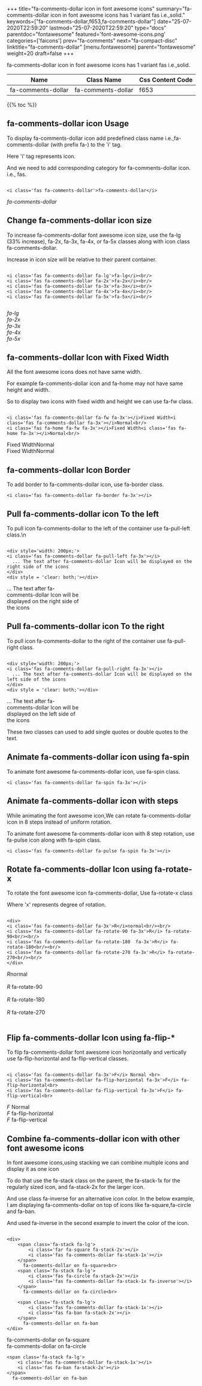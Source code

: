 +++
title="fa-comments-dollar icon in font awesome icons"
summary="fa-comments-dollar icon in font awesome icons has 1 variant fas i.e.,solid."
keywords=["fa-comments-dollar,f653,fa-comments-dollar"]
date="25-07-2020T22:59:20"
lastmod="25-07-2020T22:59:20"
type="docs"
parentdoc="fontawesome"
featured='font-awesome-icons.png'
categories=['faicons']
prev="fa-comments"
next="fa-compact-disc"
linktitle="fa-comments-dollar"
[menu.fontawesome]
parent="fontawesome"
weight=20
draft=false
+++


fa-comments-dollar icon in font awesome icons has 1 variant fas i.e.,solid.

<div class='table-responsive'><table class='table'><thead><tr><th>Name</th><th>Class Name</th><th>Css Content Code</th></tr></thead><tbody><tr><td>fa-comments-dollar</td><td>fa-comments-dollar</td><td>f653</td></tr></tbody></table></div>


{{% toc %}}


## fa-comments-dollar icon Usage

To display fa-comments-dollar icon add predefined class name i.e.,fa-comments-dollar (with prefix fa-) to the 'i' tag.

Here 'i' tag represents icon.

And we need to add corresponding category for fa-comments-dollar icon. i.e., fas.


```

<i class='fas fa-comments-dollar'>fa-comments-dollar</i>
```

<i class='fas fa-comments-dollar'>fa-comments-dollar</i>




## Change fa-comments-dollar icon size
To increase fa-comments-dollar font awesome icon size, use the fa-lg (33% increase), fa-2x, fa-3x, fa-4x, or fa-5x classes along with icon class fa-comments-dollar.

Increase in icon size will be relative to their parent container. 

```

<i class='fas fa-comments-dollar fa-lg'>fa-lg</i><br/>
<i class='fas fa-comments-dollar fa-2x'>fa-2x</i><br/>
<i class='fas fa-comments-dollar fa-3x'>fa-3x</i><br/>
<i class='fas fa-comments-dollar fa-4x'>fa-4x</i><br/>
<i class='fas fa-comments-dollar fa-5x'>fa-5x</i><br/>
            
```

<i class='fas fa-comments-dollar fa-lg'>fa-lg</i><br/>
<i class='fas fa-comments-dollar fa-2x'>fa-2x</i><br/>
<i class='fas fa-comments-dollar fa-3x'>fa-3x</i><br/>
<i class='fas fa-comments-dollar fa-4x'>fa-4x</i><br/>
<i class='fas fa-comments-dollar fa-5x'>fa-5x</i><br/>
            



## fa-comments-dollar Icon with Fixed Width 

All the font awesome icons does not have same width.

For example fa-comments-dollar icon and fa-home may not have same height and width.

So to display two icons with fixed width and height we can use fa-fw class.


```

<i class='fas fa-comments-dollar fa-fw fa-3x'></i>Fixed Width<i class='fas fa-comments-dollar fa-3x'></i>Normal<br/>
<i class='fas fa-home fa-fw fa-3x'></i>Fixed Width<i class='fas fa-home fa-3x'></i>Normal<br/>
```

<i class='fas fa-comments-dollar fa-fw fa-3x'></i>Fixed Width<i class='fas fa-comments-dollar fa-3x'></i>Normal<br/>
<i class='fas fa-home fa-fw fa-3x'></i>Fixed Width<i class='fas fa-home fa-3x'></i>Normal<br/>



## fa-comments-dollar Icon Border 

To add border to fa-comments-dollar icon, use fa-border class.


```
<i class='fas fa-comments-dollar fa-border fa-3x'></i>

```
<i class='fas fa-comments-dollar fa-border fa-3x'></i>





## Pull fa-comments-dollar icon To the left

To pull icon fa-comments-dollar to the left of the container use fa-pull-left class.\n

```

<div style='width: 200px;'>
<i class='fas fa-comments-dollar fa-pull-left fa-3x'></i>
  ... The text after fa-comments-dollar Icon will be displayed on the right side of the icons
</div>
<div style = 'clear: both;'></div>
```

<div style='width: 200px;'>
<i class='fas fa-comments-dollar fa-pull-left fa-3x'></i>
  ... The text after fa-comments-dollar Icon will be displayed on the right side of the icons
</div>
<div style = 'clear: both;'></div>




## Pull fa-comments-dollar icon To the right
To pull icon fa-comments-dollar to the right of the container use fa-pull-right class.

```

<div style='width: 200px;'>
<i class='fas fa-comments-dollar fa-pull-right fa-3x'></i>
  ... The text after fa-comments-dollar Icon will be displayed on the left side of the icons
</div>
<div style = 'clear: both;'></div>
```

<div style='width: 200px;'>
<i class='fas fa-comments-dollar fa-pull-right fa-3x'></i>
  ... The text after fa-comments-dollar Icon will be displayed on the left side of the icons
</div>
<div style = 'clear: both;'></div>

These two classes can used to add single quotes or double quotes to the text.


## Animate fa-comments-dollar icon using fa-spin
To animate font awesome fa-comments-dollar icon, use fa-spin class.

```
<i class='fas fa-comments-dollar fa-spin fa-3x'></i>
```
<i class='fas fa-comments-dollar fa-spin fa-3x'></i>




## Animate fa-comments-dollar icon with steps
While animating the font awesome icon,We can rotate fa-comments-dollar icon in 8 steps instead of uniform rotation.

To animate font awesome fa-comments-dollar icon with 8 step rotation, use fa-pulse icon along with fa-spin class.


```
<i class='fas fa-comments-dollar fa-pulse fa-spin fa-3x'></i>

```
<i class='fas fa-comments-dollar fa-pulse fa-spin fa-3x'></i>





## Rotate fa-comments-dollar Icon using fa-rotate-x
To rotate the font awesome icon fa-comments-dollar, Use fa-rotate-x class

Where 'x' represents degree of rotation.


```

<div>
<i class='fas fa-comments-dollar fa-3x'>R</i>normal<br/><br/>
<i class='fas fa-comments-dollar fa-rotate-90 fa-3x'>R</i> fa-rotate-90<br/><br/> 
<i class='fas fa-comments-dollar fa-rotate-180  fa-3x'>R</i> fa-rotate-180<br/><br/> 
<i class='fas fa-comments-dollar fa-rotate-270 fa-3x'>R</i> fa-rotate-270<br/><br/>
</div>
```

<div>
<i class='fas fa-comments-dollar fa-3x'>R</i>normal<br/><br/>
<i class='fas fa-comments-dollar fa-rotate-90 fa-3x'>R</i> fa-rotate-90<br/><br/> 
<i class='fas fa-comments-dollar fa-rotate-180  fa-3x'>R</i> fa-rotate-180<br/><br/> 
<i class='fas fa-comments-dollar fa-rotate-270 fa-3x'>R</i> fa-rotate-270<br/><br/>
</div>




## Flip fa-comments-dollar Icon using fa-flip-*
To flip fa-comments-dollar font awesome icon horizontally and vertically use fa-flip-horizontal and fa-flip-vertical classes. 

```

<i class='fas fa-comments-dollar fa-3x'>F</i> Normal <br>
<i class='fas fa-comments-dollar fa-flip-horizontal fa-3x'>F</i> fa-flip-horizontal<br>
<i class='fas fa-comments-dollar fa-flip-vertical fa-3x'>F</i> fa-flip-vertical<br>
```

<i class='fas fa-comments-dollar fa-3x'>F</i> Normal <br>
<i class='fas fa-comments-dollar fa-flip-horizontal fa-3x'>F</i> fa-flip-horizontal<br>
<i class='fas fa-comments-dollar fa-flip-vertical fa-3x'>F</i> fa-flip-vertical<br>




## Combine fa-comments-dollar icon with other font awesome icons
In font awesome icons,using stacking we can combine multiple icons and display it as one icon 

To do that use the fa-stack class on the parent, the fa-stack-1x for the regularly sized icon, and fa-stack-2x for the larger icon.

And use class fa-inverse for an alternative icon color. 
In the below example, I am displaying fa-comments-dollar on top of icons like fa-square,fa-circle and fa-ban.

And used fa-inverse in the second example to invert the color of the icon.

```

<div>
    <span class='fa-stack fa-lg'>
        <i class='far fa-square fa-stack-2x'></i>
        <i class='fas fa-comments-dollar fa-stack-1x'></i>
    </span>
      fa-comments-dollar on fa-square<br>
    <span class='fa-stack fa-lg'>
        <i class='fas fa-circle fa-stack-2x'></i>
        <i class='fas fa-comments-dollar fa-stack-1x fa-inverse'></i>
    </span>
      fa-comments-dollar on fa-circle<br>

    <span class='fa-stack fa-lg'>
        <i class='fas fa-comments-dollar fa-stack-1x'></i>
        <i class='fas fa-ban fa-stack-2x'></i>
    </span>
      fa-comments-dollar on fa-ban
</div>
```

<div>
    <span class='fa-stack fa-lg'>
        <i class='far fa-square fa-stack-2x'></i>
        <i class='fas fa-comments-dollar fa-stack-1x'></i>
    </span>
      fa-comments-dollar on fa-square<br>
    <span class='fa-stack fa-lg'>
        <i class='fas fa-circle fa-stack-2x'></i>
        <i class='fas fa-comments-dollar fa-stack-1x fa-inverse'></i>
    </span>
      fa-comments-dollar on fa-circle<br>

    <span class='fa-stack fa-lg'>
        <i class='fas fa-comments-dollar fa-stack-1x'></i>
        <i class='fas fa-ban fa-stack-2x'></i>
    </span>
      fa-comments-dollar on fa-ban
</div>






